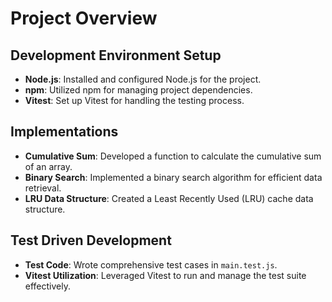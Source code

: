 # Project Overview

## Development Environment Setup

- **Node.js**: Installed and configured Node.js for the project.
- **npm**: Utilized npm for managing project dependencies.
- **Vitest**: Set up Vitest for handling the testing process.

## Implementations

- **Cumulative Sum**: Developed a function to calculate the cumulative sum of an array.
- **Binary Search**: Implemented a binary search algorithm for efficient data retrieval.
- **LRU Data Structure**: Created a Least Recently Used (LRU) cache data structure.

## Test Driven Development

- **Test Code**: Wrote comprehensive test cases in `main.test.js`.
- **Vitest Utilization**: Leveraged Vitest to run and manage the test suite effectively.
